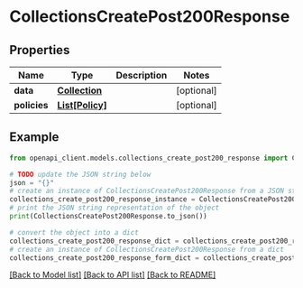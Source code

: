 # CollectionsCreatePost200Response


## Properties

Name | Type | Description | Notes
------------ | ------------- | ------------- | -------------
**data** | [**Collection**](Collection.md) |  | [optional] 
**policies** | [**List[Policy]**](Policy.md) |  | [optional] 

## Example

```python
from openapi_client.models.collections_create_post200_response import CollectionsCreatePost200Response

# TODO update the JSON string below
json = "{}"
# create an instance of CollectionsCreatePost200Response from a JSON string
collections_create_post200_response_instance = CollectionsCreatePost200Response.from_json(json)
# print the JSON string representation of the object
print(CollectionsCreatePost200Response.to_json())

# convert the object into a dict
collections_create_post200_response_dict = collections_create_post200_response_instance.to_dict()
# create an instance of CollectionsCreatePost200Response from a dict
collections_create_post200_response_form_dict = collections_create_post200_response.from_dict(collections_create_post200_response_dict)
```
[[Back to Model list]](../README.md#documentation-for-models) [[Back to API list]](../README.md#documentation-for-api-endpoints) [[Back to README]](../README.md)


